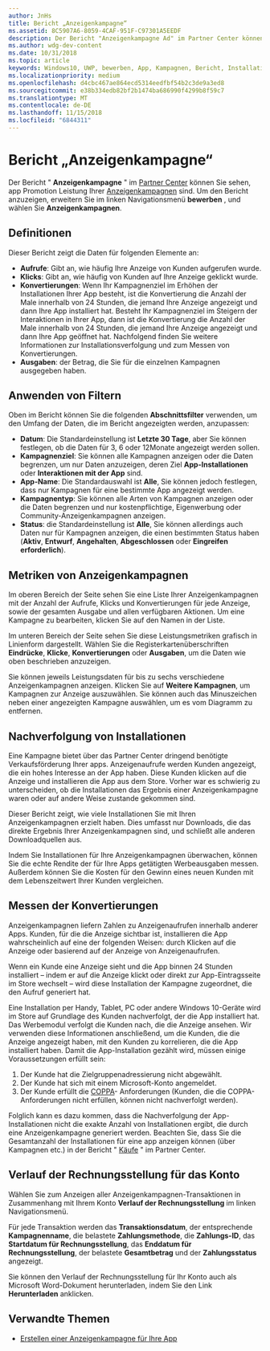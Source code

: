 ```yaml
---
author: JnHs
title: Bericht „Anzeigenkampagne“
ms.assetid: 8C5907A6-8059-4CAF-951F-C97301A5EEDF
description: Der Bericht "Anzeigenkampagne Ad" im Partner Center können Sie sehen, wie Ihre app Werbekampagnen sind.
ms.author: wdg-dev-content
ms.date: 10/31/2018
ms.topic: article
keywords: Windows10, UWP, bewerben, App, Kampagnen, Bericht, Installationen
ms.localizationpriority: medium
ms.openlocfilehash: d4cbc467ae864ecd5314eedfbf54b2c3de9a3ed8
ms.sourcegitcommit: e38b334edb82bf2b1474ba686990f4299b8f59c7
ms.translationtype: MT
ms.contentlocale: de-DE
ms.lasthandoff: 11/15/2018
ms.locfileid: "6844311"
---
```

# <a name="ad-campaign-report"></a>Bericht „Anzeigenkampagne“

Der Bericht " **Anzeigenkampagne** " im [Partner Center](https://partner.microsoft.com/dashboard) können Sie sehen, app Promotion Leistung Ihrer [Anzeigenkampagnen](create-an-ad-campaign-for-your-app.md) sind. Um den Bericht anzuzeigen, erweitern Sie im linken Navigationsmenü **bewerben** , und wählen Sie **Anzeigenkampagnen**.

## <a name="definitions"></a>Definitionen

Dieser Bericht zeigt die Daten für folgenden Elemente an:

-   **Aufrufe**: Gibt an, wie häufig Ihre Anzeige von Kunden aufgerufen wurde.
-   **Klicks**: Gibt an, wie häufig von Kunden auf Ihre Anzeige geklickt wurde.
-   **Konvertierungen**: Wenn Ihr Kampagnenziel im Erhöhen der Installationen Ihrer App besteht, ist die Konvertierung die Anzahl der Male innerhalb von 24 Stunden, die jemand Ihre Anzeige angezeigt und dann Ihre App installiert hat. Besteht Ihr Kampagnenziel im Steigern der Interaktionen in Ihrer App, dann ist die Konvertierung die Anzahl der Male innerhalb von 24 Stunden, die jemand Ihre Anzeige angezeigt und dann Ihre App geöffnet hat. Nachfolgend finden Sie weitere Informationen zur Installationsverfolgung und zum Messen von Konvertierungen.
-   **Ausgaben**: der Betrag, die Sie für die einzelnen Kampagnen ausgegeben haben.

## <a name="apply-filters"></a>Anwenden von Filtern

Oben im Bericht können Sie die folgenden **Abschnittsfilter** verwenden, um den Umfang der Daten, die im Bericht angezeigten werden, anzupassen:

-   **Datum**: Die Standardeinstellung ist **Letzte 30 Tage**, aber Sie können festlegen, ob die Daten für 3, 6 oder 12Monate angezeigt werden sollen.
-   **Kampagnenziel**: Sie können alle Kampagnen anzeigen oder die Daten begrenzen, um nur Daten anzuzeigen, deren Ziel **App-Installationen** oder **Interaktionen mit der App** sind.
-   **App-Name**: Die Standardauswahl ist **Alle**, Sie können jedoch festlegen, dass nur Kampagnen für eine bestimmte App angezeigt werden.
-   **Kampagnentyp**: Sie können alle Arten von Kampagnen anzeigen oder die Daten begrenzen und nur kostenpflichtige, Eigenwerbung oder Community-Anzeigenkampagnen anzeigen.
-   **Status**: die Standardeinstellung ist **Alle**, Sie können allerdings auch Daten nur für Kampagnen anzeigen, die einen bestimmten Status haben (**Aktiv**, **Entwurf**, **Angehalten**, **Abgeschlossen** oder **Eingreifen erforderlich**).


## <a name="ad-campaign-metrics"></a>Metriken von Anzeigenkampagnen

Im oberen Bereich der Seite sehen Sie eine Liste Ihrer Anzeigenkampagnen mit der Anzahl der Aufrufe, Klicks und Konvertierungen für jede Anzeige, sowie der gesamten Ausgabe und allen verfügbaren Aktionen. Um eine Kampagne zu bearbeiten, klicken Sie auf den Namen in der Liste.

Im unteren Bereich der Seite sehen Sie diese Leistungsmetriken grafisch in Linienform dargestellt. Wählen Sie die Registerkartenüberschriften **Eindrücke**, **Klicke**, **Konvertierungen** oder **Ausgaben**, um die Daten wie oben beschrieben anzuzeigen.

Sie können jeweils Leistungsdaten für bis zu sechs verschiedene Anzeigenkampagnen anzeigen. Klicken Sie auf **Weitere Kampagnen**, um Kampagnen zur Anzeige auszuwählen. Sie können auch das Minuszeichen neben einer angezeigten Kampagne auswählen, um es vom Diagramm zu entfernen.


## <a name="install-tracking"></a>Nachverfolgung von Installationen

Eine Kampagne bietet über das Partner Center dringend benötigte Verkaufsförderung Ihrer apps. Anzeigenaufrufe werden Kunden angezeigt, die ein hohes Interesse an der App haben. Diese Kunden klicken auf die Anzeige und installieren die App aus dem Store. Vorher war es schwierig zu unterscheiden, ob die Installationen das Ergebnis einer Anzeigenkampagne waren oder auf andere Weise zustande gekommen sind.

Dieser Bericht zeigt, wie viele Installationen Sie mit Ihren Anzeigenkampagnen erzielt haben. Dies umfasst nur Downloads, die das direkte Ergebnis Ihrer Anzeigenkampagnen sind, und schließt alle anderen Downloadquellen aus.

Indem Sie Installationen für Ihre Anzeigenkampagnen überwachen, können Sie die echte Rendite der für Ihre Apps getätigten Werbeausgaben messen. Außerdem können Sie die Kosten für den Gewinn eines neuen Kunden mit dem Lebenszeitwert Ihrer Kunden vergleichen.


## <a name="measuring-conversions"></a>Messen der Konvertierungen

Anzeigenkampagnen liefern Zahlen zu Anzeigenaufrufen innerhalb anderer Apps. Kunden, für die die Anzeige sichtbar ist, installieren die App wahrscheinlich auf eine der folgenden Weisen: durch Klicken auf die Anzeige oder basierend auf der Anzeige von Anzeigenaufrufen.

Wenn ein Kunde eine Anzeige sieht und die App binnen 24 Stunden installiert – indem er auf die Anzeige klickt oder direkt zur App-Eintragsseite im Store wechselt – wird diese Installation der Kampagne zugeordnet, die den Aufruf generiert hat.

Eine Installation per Handy, Tablet, PC oder andere Windows 10-Geräte wird im Store auf Grundlage des Kunden nachverfolgt, der die App installiert hat. Das Werbemodul verfolgt die Kunden nach, die die Anzeige ansehen. Wir verwenden diese Informationen anschließend, um die Kunden, die die Anzeige angezeigt haben, mit den Kunden zu korrelieren, die die App installiert haben. Damit die App-Installation gezählt wird, müssen einige Voraussetzungen erfüllt sein:

1.  Der Kunde hat die Zielgruppenadressierung nicht abgewählt.
2.  Der Kunde hat sich mit einem Microsoft-Konto angemeldet.
3.  Der Kunde erfüllt die [COPPA](http://go.microsoft.com/fwlink?LinkId=536558)- Anforderungen (Kunden, die die COPPA-Anforderungen nicht erfüllen, können nicht nachverfolgt werden).

Folglich kann es dazu kommen, dass die Nachverfolgung der App-Installationen nicht die exakte Anzahl von Installationen ergibt, die durch eine Anzeigenkampagne generiert werden. Beachten Sie, dass Sie die Gesamtanzahl der Installationen für eine app anzeigen können (über Kampagnen etc.) in der Bericht " [Käufe](acquisitions-report.md) " im Partner Center.


## <a name="account-billing-history"></a>Verlauf der Rechnungsstellung für das Konto

Wählen Sie zum Anzeigen aller Anzeigenkampagnen-Transaktionen in Zusammenhang mit Ihrem Konto **Verlauf der Rechnungsstellung** im linken Navigationsmenü.

Für jede Transaktion werden das **Transaktionsdatum**, der entsprechende **Kampagnenname**, die belastete **Zahlungsmethode**, die **Zahlungs-ID**, das **Startdatum für Rechnungsstellung**, das **Enddatum für Rechnungsstellung**, der belastete **Gesamtbetrag** und der **Zahlungsstatus** angezeigt.

Sie können den Verlauf der Rechnungsstellung für Ihr Konto auch als Microsoft Word-Dokument herunterladen, indem Sie den Link **Herunterladen** anklicken.

## <a name="related-topics"></a>Verwandte Themen

* [Erstellen einer Anzeigenkampagne für Ihre App](create-an-ad-campaign-for-your-app.md)

 

 
